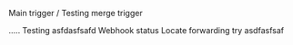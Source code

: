 Main trigger / Testing merge trigger

.....
Testing
asfdasfsafd
Webhook status
Locate forwarding try
asdfasfsaf
